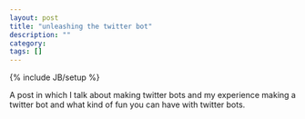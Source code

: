 ```yaml
---
layout: post
title: "unleashing the twitter bot"
description: ""
category: 
tags: []
---
```

{% include JB/setup %}

A post in which I talk about making twitter bots and my experience making a twitter bot and what kind of fun you can have with twitter bots. 